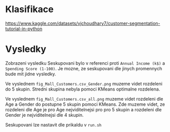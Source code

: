 # Klasifikace

https://www.kaggle.com/datasets/vjchoudhary7/customer-segmentation-tutorial-in-python

# Vysledky

Zobrazeni vysledku Seskupovani bylo v referenci proti `Annual Income (k$)` a `Spending Score (1-100)`. Je mozne, ze seskupovani dle jinych promennych bude mit jidne vysledky.

Ve vyslednem `fig_Mall_Customers.csv_Gender.png` muzeme videt rozdeleni do 5 skupin. Stredni skupina nebyla pomoci KMeans optimalne rozdelena.

Ve vyslednem `fig_Mall_Customers.csv_all.png` muzeme videt rozdeleni dle Age a Gender do postupne 5 skupin pomoci KMeans. Zde muzeme videt, ze rozdeleni dle Age je pro Age nejviditelnejsi pro pro 5 skupin a rozdeleni dle Gender je nejviditelnejsi dle 4 skupin.

Seskupovani lze nastavit dle prikaldu v `run.sh`
